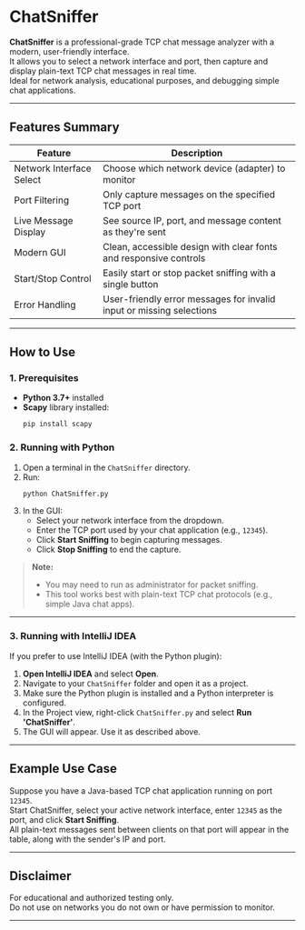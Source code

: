 # ChatSniffer

**ChatSniffer** is a professional-grade TCP chat message analyzer with a modern, user-friendly interface.  
It allows you to select a network interface and port, then capture and display plain-text TCP chat messages in real time.  
Ideal for network analysis, educational purposes, and debugging simple chat applications.

---

## Features Summary

| Feature                   | Description                                                                 |
|---------------------------|-----------------------------------------------------------------------------|
| Network Interface Select  | Choose which network device (adapter) to monitor                            |
| Port Filtering            | Only capture messages on the specified TCP port                             |
| Live Message Display      | See source IP, port, and message content as they're sent                    |
| Modern GUI                | Clean, accessible design with clear fonts and responsive controls           |
| Start/Stop Control        | Easily start or stop packet sniffing with a single button                   |
| Error Handling            | User-friendly error messages for invalid input or missing selections        |

---

## How to Use

### 1. Prerequisites

- **Python 3.7+** installed
- **Scapy** library installed:
    ```sh
    pip install scapy
    ```

### 2. Running with Python

1. Open a terminal in the `ChatSniffer` directory.
2. Run:
    ```sh
    python ChatSniffer.py
    ```
3. In the GUI:
    - Select your network interface from the dropdown.
    - Enter the TCP port used by your chat application (e.g., `12345`).
    - Click **Start Sniffing** to begin capturing messages.
    - Click **Stop Sniffing** to end the capture.

> **Note:**  
> - You may need to run as administrator for packet sniffing.
> - This tool works best with plain-text TCP chat protocols (e.g., simple Java chat apps).

---

### 3. Running with IntelliJ IDEA

If you prefer to use IntelliJ IDEA (with the Python plugin):

1. **Open IntelliJ IDEA** and select **Open**.
2. Navigate to your `ChatSniffer` folder and open it as a project.
3. Make sure the Python plugin is installed and a Python interpreter is configured.
4. In the Project view, right-click `ChatSniffer.py` and select **Run 'ChatSniffer'**.
5. The GUI will appear. Use it as described above.

---

## Example Use Case

Suppose you have a Java-based TCP chat application running on port `12345`.  
Start ChatSniffer, select your active network interface, enter `12345` as the port, and click **Start Sniffing**.  
All plain-text messages sent between clients on that port will appear in the table, along with the sender's IP and port.

---

## Disclaimer

For educational and authorized testing only.  
Do not use on networks you do not own or have permission to monitor.

---
